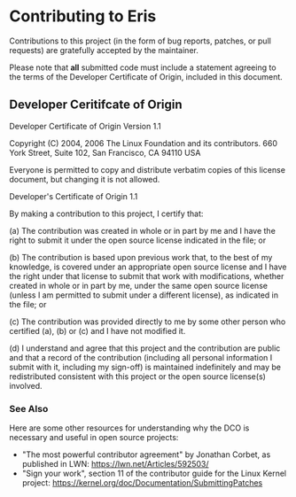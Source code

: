 # Contributing to Eris

Contributions to this project (in the form of bug reports, patches, or pull
requests) are gratefully accepted by the maintainer.

Please note that **all** submitted code must include a statement agreeing to
the terms of the Developer Certificate of Origin, included in this document.

## Developer Ceritifcate of Origin

  Developer Certificate of Origin
  Version 1.1

  Copyright (C) 2004, 2006 The Linux Foundation and its contributors.
  660 York Street, Suite 102,
  San Francisco, CA 94110 USA

  Everyone is permitted to copy and distribute verbatim copies of this
  license document, but changing it is not allowed.


  Developer's Certificate of Origin 1.1

  By making a contribution to this project, I certify that:

  (a) The contribution was created in whole or in part by me and I
      have the right to submit it under the open source license
      indicated in the file; or

  (b) The contribution is based upon previous work that, to the best
      of my knowledge, is covered under an appropriate open source
      license and I have the right under that license to submit that
      work with modifications, whether created in whole or in part
      by me, under the same open source license (unless I am
      permitted to submit under a different license), as indicated
      in the file; or

  (c) The contribution was provided directly to me by some other
      person who certified (a), (b) or (c) and I have not modified
      it.

  (d) I understand and agree that this project and the contribution
      are public and that a record of the contribution (including all
      personal information I submit with it, including my sign-off) is
      maintained indefinitely and may be redistributed consistent with
      this project or the open source license(s) involved.

### See Also

Here are some other resources for understanding why the DCO is necessary and
useful in open source projects:

* "The most powerful contributor agreement" by Jonathan Corbet, as published
  in LWN: <https://lwn.net/Articles/592503/>
* "Sign your work", section 11 of the contributor guide for the Linux Kernel
  project: <https://kernel.org/doc/Documentation/SubmittingPatches>

